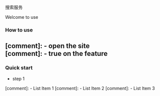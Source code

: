 搜索服务

Welcome to use


### How to use
[comment]: - open the site  
[comment]: - true on the feature
---

### Quick start
* step 1

[comment]: - List Item 1
[comment]: - List Item 2
[comment]: - List Item 3
